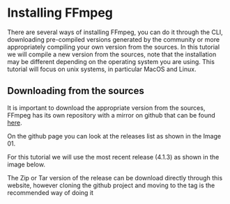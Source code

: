 # Installing FFmpeg

There are several ways of installing FFmpeg, you can do it through the CLI, 
downloading pre-compiled versions generated by the community or more appropriately
compiling your own version from the sources. In this tutorial we will compile a new version
from the sources, note that the installation may be different depending on the operating
system you are using. This tutorial will focus on unix systems, in particular MacOS and Linux.

## Downloading from the sources
It is important to download the appropriate version from the sources, FFmpeg has its own repository with a mirror on
github that can be found [here](https://github.com/FFmpeg/FFmpeg).

On the github page you can look at the releases list as shown in the Image 01.



For this tutorial we will use the most recent release (4.1.3) as shown in the image below.


The Zip or Tar version of the release can be download directly through this website, however cloning the github project
and moving to the tag is the recommended way of doing it
